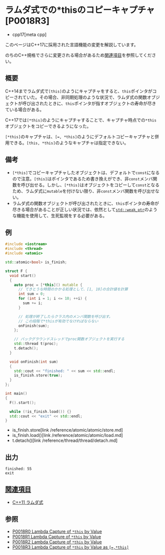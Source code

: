 # ラムダ式での*thisのコピーキャプチャ [P0018R3]
* cpp17[meta cpp]

<!-- start lang caution -->

このページはC++17に採用された言語機能の変更を解説しています。

のちのC++規格でさらに変更される場合があるため[関連項目](#relative-page)を参照してください。

<!-- last lang caution -->

## 概要
C++14までラムダ式で`[this]`のようにキャプチャをすると、`this`ポインタがコピーされていた。その場合、非同期処理のような状況で、ラムダ式の関数オブジェクトが呼び出されたときに、`this`ポインタが指すオブジェクトの寿命が尽きている場合がある。

C++17では`[*this]`のようにキャプチャすることで、キャプチャ時点での`*this`オブジェクトをコピーできるようになった。

`[*this]`のキャプチャは、`[=, *this]`のようにデフォルトコピーキャプチャと併用できる。`[this, *this]`のようなキャプチャは指定できない。


## 備考
- `[*this]`でコピーキャプチャしたオブジェクトは、デフォルトで`const`になるので注意。`[this]`はポインタであるため書き換えができ、非`const`メンバ関数を呼び出せる。しかし、`[*this]`はオブジェクトをコピーして`const`となるため、ラムダ式に`mutable`を付けない限り、非`const`メンバ関数を呼び出せない。
- ラムダ式の関数オブジェクトが呼び出されたときに、`this`ポインタの寿命が尽きる場合があることが正しい状況では、依然として[`std::weak_ptr`](/reference/memory/weak_ptr.md)のような機能を使用して、生死監視をする必要がある。


## 例
```cpp example
#include <iostream>
#include <thread>
#include <atomic>

std::atomic<bool> is_finish;

struct F {
  void start()
  {
    auto proc = [*this]() mutable {
      // てきとうな時間のかかる処理として、[1, 10]の合計値を計算
      int sum = 0;
      for (int i = 1; i <= 10; ++i) {
        sum += i;
      }

      // 処理が終了したらクラス内のメンバ関数を呼び出す。
      // この段階で*thisが有効でなければならない
      onFinish(sum);
    };

    // バックグラウンドスレッドでproc関数オブジェクトを実行する
    std::thread t(proc);
    t.detach();
  }

  void onFinish(int sum)
  {
    std::cout << "finished: " << sum << std::endl;
    is_finish.store(true);
  }
};

int main()
{
  F().start();

  while (!is_finish.load()) {}
  std::cout << "exit" << std::endl;
}
```
* is_finish.store[link /reference/atomic/atomic/store.md]
* is_finish.load()[link /reference/atomic/atomic/load.md]
* t.detach()[link /reference/thread/thread/detach.md]

## 出力
```
finished: 55
exit
```


## <a id="relative-page" href="#relative-page">関連項目</a>
- [C++11 ラムダ式](/lang/cpp11/lambda_expressions.md)


## 参照
- [P0018R0 Lambda Capture of `*this` by Value](http://www.open-std.org/jtc1/sc22/wg21/docs/papers/2015/p0018r0.html)
- [P0018R1 Lambda Capture of `*this` by Value](http://www.open-std.org/jtc1/sc22/wg21/docs/papers/2015/p0018r1.html)
- [P0018R2 Lambda Capture of `*this` by Value](http://www.open-std.org/jtc1/sc22/wg21/docs/papers/2016/p0018r2.html)
- [P0018R3 Lambda Capture of `*this` by Value as `[=,*this]`](http://www.open-std.org/jtc1/sc22/wg21/docs/papers/2016/p0018r3.html)
